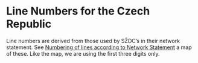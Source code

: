 # Line Numbers for the Czech Republic

Line numbers are derived from those used by SŽDC’s in their network
statement. See [Numbering of lines according to Network Statement](http://provoz.szdc.cz/PORTAL/Show.aspx?path=/Data/Mapy/cisla_PD.pdf)
a map of these. Like the map, we are using the first three digits only.
